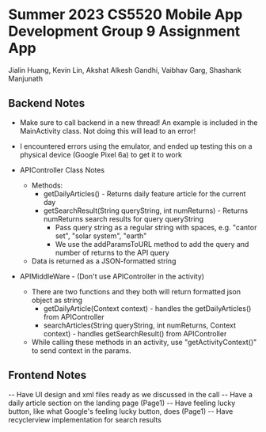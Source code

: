 # Summer 2023 CS5520 Mobile App Development Group 9 Assignment App

Jialin Huang, Kevin Lin, Akshat Alkesh Gandhi, Vaibhav Garg, Shashank Manjunath

## Backend Notes

- Make sure to call backend in a new thread! An example is included in the
  MainActivity class. Not doing this will lead to an error!
- I encountered errors using the emulator, and ended up testing this on a
  physical device (Google Pixel 6a) to get it to work
- APIController Class Notes
  - Methods:
    - getDailyArticles() - Returns daily feature article for the current day
    - getSearchResult(String queryString, int numReturns) - Returns
      numReturns search results for query queryString
      - Pass query string as a regular string with spaces, e.g. "cantor set", "solar system", "earth"
      - We use the addParamsToURL method to add the query and number of returns to the API query
  - Data is returned as a JSON-formatted string 

- APIMiddleWare -  (Don't use APIController in the activity)
  - There are two functions and they both will return formatted json object as string
    - getDailyArticle(Context context) - handles the getDailyArticles() from APIController
    - searchArticles(String queryString, int numReturns, Context context) - handles getSearchResult() from APIController
  - While calling these methods in an activity, use "getActivityContext()" to send context in the params.

## Frontend Notes 
-- Have UI design and xml files ready as we discussed in the call
-- Have a daily article section on the landing page (Page1)
-- Have feeling lucky button, like what Google's feeling lucky button, does (Page1)
-- Have recyclerview implementation for search results
